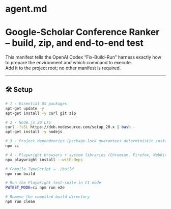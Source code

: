 # agent.md
Google-Scholar Conference Ranker – build, zip, and end-to-end test
=================================================================

This manifest tells the OpenAI Codex “Fix-Build-Run” harness exactly how to
prepare the environment and which command to execute.  
Add it to the project root; no other manifest is required.

---

## 🛠️ Setup

```bash
# 1 · Essential OS packages
apt-get update -y
apt-get install -y curl git zip

# 2 · Node.js 20 LTS
curl -fsSL https://deb.nodesource.com/setup_20.x | bash -
apt-get install -y nodejs

# 3 · Project dependencies (package-lock guarantees deterministic install)
npm ci

# 4 · Playwright browsers + system libraries (Chromium, Firefox, WebKit)
npx playwright install --with-deps

# Compile TypeScript → ./build
npm run build

# Run the Playwright test-suite in CI mode
PWTEST_MODE=ci npm run e2e

# Remove the compiled build directory
npm run clean
